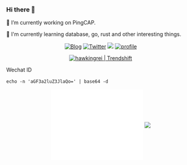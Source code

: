 ### Hi there 👋

🔭 I’m currently working on PingCAP.

🌱 I'm currently learning database, go, rust and other interesting things.

<p align="center">
	<a href="https://www.hawkingrei.com/"><img src="https://img.shields.io/badge/blog-200k%20pageviews-ffffff.svg?style=social" alt="Blog"></a>
	<a href="https://x.com/suohawking"><img src="https://img.shields.io/twitter/follow/suohawking.svg?style=social" alt="Twitter"></a>
	<a href="https://www.linkedin.com/in/hawkingrei/"><img src="https://img.shields.io/badge/-hawkingrei-blue?style=flat-square&logo=Linkedin&logoColor=white&link=https://www.linkedin.com/in/hawkingrei"></a>
	<a href="https://komarev.com/ghpvc/?username=hawkingrei"><img src="https://komarev.com/ghpvc/?username=hawkingrei" alt="profile"></a>
</p>
<p align="center">
<a href="https://trendshift.io/developers/2644" target="_blank"><img src="https://trendshift.io/api/badge/developers/2644" alt="hawkingrei | Trendshift" style="width: 250px; height: 55px;" width="250" height="55"/></a>
</p>

Wechat ID

```
echo -n 'aGF3a2luZ3JlaQo=' | base64 -d
```

<p align="center">	
	<a href="https://github.com/hawkingrei"><img align="center" width="49%" src="./github-metrics.svg"></a>
	<a href="https://github.com/hawkingrei"><img align="center" width="49%" src="https://github-profile-summary-cards.vercel.app/api/cards/profile-details?username=hawkingrei&theme=monokai"></a>
</p>
